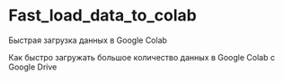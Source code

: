 # Fast_load_data_to_colab
Быстрая загрузка данных в Google Colab

Как быстро загружать большое количество данных в  Google Colab c Google Drive
